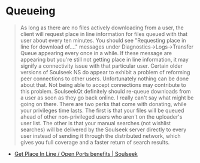 # Queueing

> As long as there are no files actively downloading from a user, the client will request place in line information for files queued with that user about every ten minutes. You should see "Requesting place in line for download of...." messages under Diagnostics->Logs->Transfer Queue appearing every once in a while. If these message are appearing but you're still not getting place in line information, it may signify a connectivity issue with that particular user. Certain older versions of Soulseek NS do appear to exhibit a problem of reforming peer connections to other users. Unfortunately nothing can be done about that. Not being able to accept connections may contribute to this problem.
> SoulseekQt definitely should re-queue downloads from a user as soon as they go back online. I really can't say what might be going on there.
> There are two perks that come with donating, while your privileges time lasts. The first is that your files will be queued ahead of other non-privileged users who aren't on the uploader's user list. The other is that your manual searches (not wishlist searches) will be delivered by the Soulseek server directly to every user instead of sending it through the distributed network, which gives you full coverage and a faster return of search results.

- [Get Place In Line / Open Ports benefits \| Soulseek](http://www.soulseekqt.net/news/comment/1685#comment-1685)
